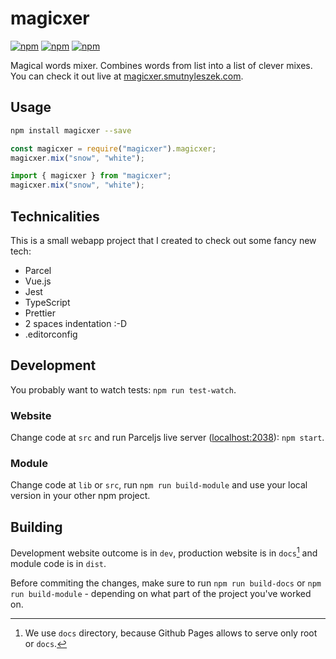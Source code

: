 # magicxer

[![npm](https://img.shields.io/npm/v/magicxer.svg)](https://www.npmjs.com/package/magicxer)
[![npm](https://img.shields.io/npm/dt/magicxer.svg)](https://www.npmjs.com/package/magicxer)
 [![npm](https://img.shields.io/npm/l/magicxer.svg)](https://www.npmjs.com/package/magicxer)

Magical words mixer. Combines words from list into a list of clever mixes. You can check it out live at [magicxer.smutnyleszek.com](http://magicxer.smutnyleszek.com).

## Usage

```sh
npm install magicxer --save
```

```js
const magicxer = require("magicxer").magicxer;
magicxer.mix("snow", "white");
```

```typescript
import { magicxer } from "magicxer";
magicxer.mix("snow", "white");
```

## Technicalities

This is a small webapp project that I created to check out some fancy new tech:

* Parcel
* Vue.js
* Jest
* TypeScript
* Prettier
* 2 spaces indentation :-D
* .editorconfig

## Development

You probably want to watch tests: `npm run test-watch`.

### Website

Change code at `src` and run Parceljs live server ([localhost:2038](http://localhost:2038)): `npm start`.

### Module

Change code at `lib` or `src`, run `npm run build-module` and use your local version in your other npm project.

## Building

Development website outcome is in `dev`, production website is in `docs`[^1] and module code is in `dist`.

Before commiting the changes, make sure to run `npm run build-docs` or `npm run build-module` - depending on what part of the project you've worked on.

[^1]: We use `docs` directory, because Github Pages allows to serve only root or `docs`.
